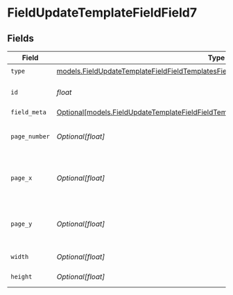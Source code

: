 # FieldUpdateTemplateFieldField7


## Fields

| Field                                                                                                                                                                              | Type                                                                                                                                                                               | Required                                                                                                                                                                           | Description                                                                                                                                                                        |
| ---------------------------------------------------------------------------------------------------------------------------------------------------------------------------------- | ---------------------------------------------------------------------------------------------------------------------------------------------------------------------------------- | ---------------------------------------------------------------------------------------------------------------------------------------------------------------------------------- | ---------------------------------------------------------------------------------------------------------------------------------------------------------------------------------- |
| `type`                                                                                                                                                                             | [models.FieldUpdateTemplateFieldFieldTemplatesFieldsRequestRequestBody7Type](../models/fieldupdatetemplatefieldfieldtemplatesfieldsrequestrequestbody7type.md)                     | :heavy_check_mark:                                                                                                                                                                 | N/A                                                                                                                                                                                |
| `id`                                                                                                                                                                               | *float*                                                                                                                                                                            | :heavy_check_mark:                                                                                                                                                                 | The ID of the field to update.                                                                                                                                                     |
| `field_meta`                                                                                                                                                                       | [Optional[models.FieldUpdateTemplateFieldFieldTemplatesFieldsRequestRequestBody7FieldMeta]](../models/fieldupdatetemplatefieldfieldtemplatesfieldsrequestrequestbody7fieldmeta.md) | :heavy_minus_sign:                                                                                                                                                                 | N/A                                                                                                                                                                                |
| `page_number`                                                                                                                                                                      | *Optional[float]*                                                                                                                                                                  | :heavy_minus_sign:                                                                                                                                                                 | The page number the field will be on.                                                                                                                                              |
| `page_x`                                                                                                                                                                           | *Optional[float]*                                                                                                                                                                  | :heavy_minus_sign:                                                                                                                                                                 | The X coordinate of where the field will be placed.                                                                                                                                |
| `page_y`                                                                                                                                                                           | *Optional[float]*                                                                                                                                                                  | :heavy_minus_sign:                                                                                                                                                                 | The Y coordinate of where the field will be placed.                                                                                                                                |
| `width`                                                                                                                                                                            | *Optional[float]*                                                                                                                                                                  | :heavy_minus_sign:                                                                                                                                                                 | The width of the field.                                                                                                                                                            |
| `height`                                                                                                                                                                           | *Optional[float]*                                                                                                                                                                  | :heavy_minus_sign:                                                                                                                                                                 | The height of the field.                                                                                                                                                           |